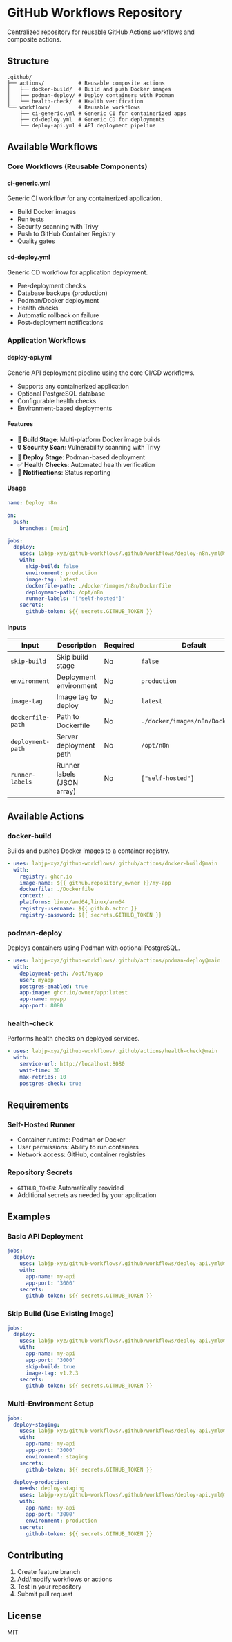 # GitHub Workflows Repository

Centralized repository for reusable GitHub Actions workflows and composite actions.

## Structure

```
.github/
├── actions/           # Reusable composite actions
│   ├── docker-build/  # Build and push Docker images
│   ├── podman-deploy/ # Deploy containers with Podman
│   └── health-check/  # Health verification
└── workflows/         # Reusable workflows
    ├── ci-generic.yml # Generic CI for containerized apps
    ├── cd-deploy.yml  # Generic CD for deployments
    └── deploy-api.yml # API deployment pipeline
```

## Available Workflows

### Core Workflows (Reusable Components)

#### ci-generic.yml
Generic CI workflow for any containerized application.
- Build Docker images
- Run tests
- Security scanning with Trivy
- Push to GitHub Container Registry
- Quality gates

#### cd-deploy.yml
Generic CD workflow for application deployment.
- Pre-deployment checks
- Database backups (production)
- Podman/Docker deployment
- Health checks
- Automatic rollback on failure
- Post-deployment notifications

### Application Workflows

#### deploy-api.yml
Generic API deployment pipeline using the core CI/CD workflows.
- Supports any containerized application
- Optional PostgreSQL database
- Configurable health checks
- Environment-based deployments

#### Features
- 🔨 **Build Stage**: Multi-platform Docker image builds
- 🔒 **Security Scan**: Vulnerability scanning with Trivy
- 🚀 **Deploy Stage**: Podman-based deployment
- ✅ **Health Checks**: Automated health verification
- 📢 **Notifications**: Status reporting

#### Usage

```yaml
name: Deploy n8n

on:
  push:
    branches: [main]

jobs:
  deploy:
    uses: labjp-xyz/github-workflows/.github/workflows/deploy-n8n.yml@main
    with:
      skip-build: false
      environment: production
      image-tag: latest
      dockerfile-path: ./docker/images/n8n/Dockerfile
      deployment-path: /opt/n8n
      runner-labels: '["self-hosted"]'
    secrets:
      github-token: ${{ secrets.GITHUB_TOKEN }}
```

#### Inputs

| Input | Description | Required | Default |
|-------|-------------|----------|---------|
| `skip-build` | Skip build stage | No | `false` |
| `environment` | Deployment environment | No | `production` |
| `image-tag` | Image tag to deploy | No | `latest` |
| `dockerfile-path` | Path to Dockerfile | No | `./docker/images/n8n/Dockerfile` |
| `deployment-path` | Server deployment path | No | `/opt/n8n` |
| `runner-labels` | Runner labels (JSON array) | No | `["self-hosted"]` |

## Available Actions

### docker-build

Builds and pushes Docker images to a container registry.

```yaml
- uses: labjp-xyz/github-workflows/.github/actions/docker-build@main
  with:
    registry: ghcr.io
    image-name: ${{ github.repository_owner }}/my-app
    dockerfile: ./Dockerfile
    context: .
    platforms: linux/amd64,linux/arm64
    registry-username: ${{ github.actor }}
    registry-password: ${{ secrets.GITHUB_TOKEN }}
```

### podman-deploy

Deploys containers using Podman with optional PostgreSQL.

```yaml
- uses: labjp-xyz/github-workflows/.github/actions/podman-deploy@main
  with:
    deployment-path: /opt/myapp
    user: myapp
    postgres-enabled: true
    app-image: ghcr.io/owner/app:latest
    app-name: myapp
    app-port: 8080
```

### health-check

Performs health checks on deployed services.

```yaml
- uses: labjp-xyz/github-workflows/.github/actions/health-check@main
  with:
    service-url: http://localhost:8080
    wait-time: 30
    max-retries: 10
    postgres-check: true
```

## Requirements

### Self-Hosted Runner
- Container runtime: Podman or Docker
- User permissions: Ability to run containers
- Network access: GitHub, container registries

### Repository Secrets
- `GITHUB_TOKEN`: Automatically provided
- Additional secrets as needed by your application

## Examples

### Basic API Deployment
```yaml
jobs:
  deploy:
    uses: labjp-xyz/github-workflows/.github/workflows/deploy-api.yml@main
    with:
      app-name: my-api
      app-port: '3000'
    secrets:
      github-token: ${{ secrets.GITHUB_TOKEN }}
```

### Skip Build (Use Existing Image)
```yaml
jobs:
  deploy:
    uses: labjp-xyz/github-workflows/.github/workflows/deploy-api.yml@main
    with:
      app-name: my-api
      app-port: '3000'
      skip-build: true
      image-tag: v1.2.3
    secrets:
      github-token: ${{ secrets.GITHUB_TOKEN }}
```

### Multi-Environment Setup
```yaml
jobs:
  deploy-staging:
    uses: labjp-xyz/github-workflows/.github/workflows/deploy-api.yml@main
    with:
      app-name: my-api
      app-port: '3000'
      environment: staging
    secrets:
      github-token: ${{ secrets.GITHUB_TOKEN }}

  deploy-production:
    needs: deploy-staging
    uses: labjp-xyz/github-workflows/.github/workflows/deploy-api.yml@main
    with:
      app-name: my-api
      app-port: '3000'
      environment: production
    secrets:
      github-token: ${{ secrets.GITHUB_TOKEN }}
```

## Contributing

1. Create feature branch
2. Add/modify workflows or actions
3. Test in your repository
4. Submit pull request

## License

MIT
